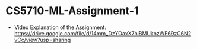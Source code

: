 # CS5710-ML-Assignment-1

* Video Explanation of the Assignment: https://drive.google.com/file/d/14mm_DzYOaxX7hiBMUknzWF69zC6N2vCc/view?usp=sharing
